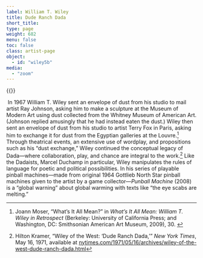 ```yaml
---
label: William T. Wiley
title: Dude Ranch Dada
short_title:
type: page
weight: 682
menu: false
toc: false
class: artist-page
object:
  - id: "wiley5b"
media:
  - "zoom"
---
```

{{<q-figure id="wiley5b" >}}

​
In 1967 William T. Wiley sent an envelope of dust from his studio to mail artist Ray Johnson, asking him to make a sculpture at the Museum of Modern Art using dust collected from the Whitney Museum of American Art. (Johnson replied amusingly that he had instead eaten the dust.) Wiley then sent an envelope of dust from his studio to artist Terry Fox in Paris, asking him to exchange it for dust from the Egyptian galleries at the Louvre.[^1] Through theatrical events, an extensive use of wordplay, and propositions such as his “dust exchange,” Wiley continued the conceptual legacy of Dada—where collaboration, play, and chance are integral to the work.[^2] Like the Dadaists, Marcel Duchamp in particular, Wiley manipulates the rules of language for poetic and political possibilities. In his series of playable pinball machines—made from original 1964 Gottlieb North Star pinball machines given to the artist by a game collector—*Punball Machine* (2008) is a “global warning” about global warming with texts like “the eye scabs are melting.”
​
[^1]: Joann Moser, “What’s It All Mean?” in *What’s It All Mean: William T. Wiley in Retrospect* (Berkeley: University of California Press; and Washington, DC: Smithsonian American Art Museum, 2009), 30.
​
[^2]: Hilton Kramer, “Wiley of the West: ‘Dude Ranch Dada,’” *New York Times*, May 16, 1971, available at [nytimes.com/1971/05/16/archives/wiley-of-the-west-dude-ranch-dada.html](https://www.nytimes.com/1971/05/16/archives/wiley-of-the-west-dude-ranch-dada.html)
